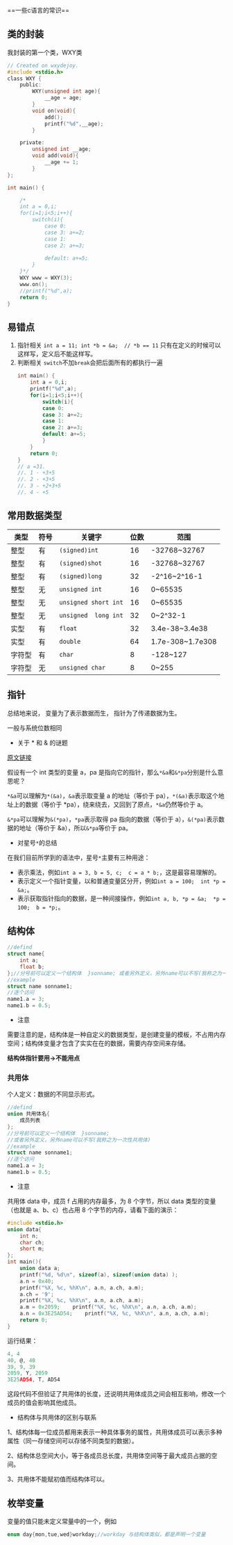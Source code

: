 ==一些c语言的常识==
## 类的封装

我封装的第一个类，WXY类
```c
// Created on wxydejoy.
#include <stdio.h>
class WXY {
    public:
        WXY(unsigned int age){
            __age = age;
        }
        void on(void){
            add();
            printf("%d",__age);
        }

    private:
        unsigned int __age;
        void add(void){
            __age += 1;
        }
};

int main() {

    /*
    int a = 0,i;
    for(i=1;i<5;i++){
        switch(i){
            case 0:
            case 3: a+=2;
            case 1:
            case 2: a+=3;
            
            default: a+=5;
        }
    }*/
    WXY www = WXY(3);
    www.on();
    //printf("%d",a);
    return 0;
}

```
## 易错点

1. 指针相关
    `int a = 11; int *b = &a;  // *b == 11`
    只有在定义的时候可以这样写，定义后不能这样写。
2. 判断相关
    `switch`不加`break`会把后面所有的都执行一遍
    ```c
    int main() {    
        int a = 0,i;    
        printf("%d",a);    
        for(i=1;i<5;i++){        
            switch(i){          
            case 0:
            case 3: a+=2; 
            case 1:
            case 2: a+=3;
            default: a+=5;
            }
        }    
        return 0;
    }
    // a =31.  
    //. 1 - +3+5
    //. 2 - +3+5
    //. 3 - +2+3+5
    //. 4 - +5
    ```

## 常用数据类型

| 类型   | 符号 | 关键字               | 位数 | 范围             |
| ------ | ---- | -------------------- | ---- | ---------------- |
| 整型   | 有   | `(signed)int`        | 16   | -32768~32767     |
| 整型   | 有   | `(signed)shot`       | 16   | -32768~32767     |
| 整型   | 有   | `(signed)long`       | 32   | -2^16~2^16-1     |
| 整型   | 无   | `unsigned int`       | 16   | 0~65535          |
| 整型   | 无   | `unsigned short int` | 16   | 0~65535          |
| 整型   | 无   | `unsigned  long int` | 32   | 0~2^32-1         |
| 实型   | 有   | `float`              | 32   | 3.4e-38~3.4e38   |
| 实型   | 有   | `double`            | 64   | 1.7e-308~1.7e308 |
| 字符型 | 有   | `char`               | 8    | -128~127         |
| 字符型 | 无   | `unsigned char`      | 8    | 0~255            |


## 指针

总结地来说， 变量为了表示数据而生， 指针为了传递数据为生。 

一般与系统位数相同

- 关于 * 和 & 的谜题

[原文链接](http://c.biancheng.net/view/1991.html)

假设有一个 int 类型的变量 a，pa 是指向它的指针，那么`*&a`和`&*pa`分别是什么意思呢？

`*&a`可以理解为`*(&a)`，`&a`表示取变量 a 的地址（等价于 pa），`*(&a)`表示取这个地址上的数据（等价于 *pa），绕来绕去，又回到了原点，`*&a`仍然等价于 a。

`&*pa`可以理解为`&(*pa)`，`*pa`表示取得 pa 指向的数据（等价于 a），`&(*pa)`表示数据的地址（等价于 &a），所以`&*pa`等价于 pa。

- 对星号`*`的总结

在我们目前所学到的语法中，星号`*`主要有三种用途：

- 表示乘法，例如`int a = 3, b = 5, c;  c = a * b;`，这是最容易理解的。
- 表示定义一个指针变量，以和普通变量区分开，例如`int a = 100;  int *p = &a;`。
- 表示获取指针指向的数据，是一种间接操作，例如`int a, b, *p = &a;  *p = 100;  b = *p;`。

## 结构体

```c
//defind
struct name{
	int a;
    float b;
};//分号前可以定义一个结构体  }sonname; 或者另外定义，另外name可以不写(我称之为一次性结构体)
//example
struct name sonname1;
//逐个访问
name1.a = 3;
name1.b = 0.5;
```
- 注意

需要注意的是，结构体是一种自定义的数据类型，是创建变量的模板，不占用内存空间；结构体变量才包含了实实在在的数据，需要内存空间来存储。

**结构体指针要用->不能用点**

### 共用体

个人定义：数据的不同显示形式。

```c
//defind
union 共用体名{
    成员列表
};
//分号前可以定义一个结构体  }sonname; 
//或者另外定义，另外name可以不写(我称之为一次性共用体)
//example
struct name sonname1;
//逐个访问
name1.a = 3;
name1.b = 0.5;
```

- 注意

共用体 data 中，成员 f 占用的内存最多，为 8 个字节，所以 data 类型的变量（也就是 a、b、c）也占用 8 个字节的内存，请看下面的演示：

```c
#include <stdio.h>
union data{    
    int n;    
    char ch;    
    short m;
};
int main(){    
    union data a;    
    printf("%d, %d\n", sizeof(a), sizeof(union data) );
    a.n = 0x40;
    printf("%X, %c, %hX\n", a.n, a.ch, a.m);
    a.ch = '9';
    printf("%X, %c, %hX\n", a.n, a.ch, a.m);
    a.m = 0x2059;    printf("%X, %c, %hX\n", a.n, a.ch, a.m);
    a.n = 0x3E25AD54;    printf("%X, %c, %hX\n", a.n, a.ch, a.m);
    return 0;
}
```

运行结果：

```c
4, 4
40, @, 40
39, 9, 39
2059, Y, 2059
3E25AD54, T, AD54
```

这段代码不但验证了共用体的长度，还说明共用体成员之间会相互影响，修改一个成员的值会影响其他成员。

- 结构体与共用体的区别与联系

1、结构体每一位成员都用来表示一种具体事务的属性，共用体成员可以表示多种属性（同一存储空间可以存储不同类型的数据）。

2、结构体总空间大小，等于各成员总长度，共用体空间等于最大成员占据的空间。

3、共用体不能赋初值而结构体可以。

## 枚举变量 

变量的值只能未定义常量中的一个，例如

```c
enum day{mon,tue,wed}workday;//workday 与结构体类似，都是声明一个变量
```

